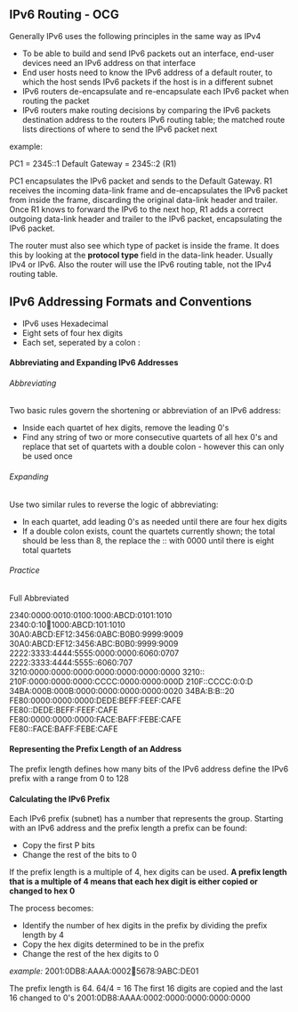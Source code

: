 ## IPv6 Routing - OCG

Generally IPv6 uses the following principles in the same way as IPv4

- To be able to build and send IPv6 packets out an interface, end-user devices need an IPv6 address on that interface
- End user hosts need to know the IPv6 address of a default router, to which the host sends IPv6 packets if the host is in a different subnet
- IPv6 routers de-encapsulate and re-encapsulate each IPv6 packet when routing the packet
- IPv6 routers make routing decisions by comparing the IPv6 packets destination address to the routers IPv6 routing table; the matched route lists directions of where to send the IPv6 packet next

example:

PC1             = 2345::1
Default Gateway = 2345::2 (R1)

PC1 encapsulates the IPv6 packet and sends to the Default Gateway. R1 receives the incoming data-link frame and de-encapsulates the IPv6 packet from inside the frame, discarding the original data-link header and trailer. Once R1 knows to forward the IPv6 to the next hop, R1 adds a correct outgoing data-link header and trailer to the IPv6 packet, encapsulating the IPv6 packet.

The router must also see which type of packet is inside the frame. It does this by looking at the **protocol type** field in the data-link header. Usually IPv4 or IPv6. Also the router will use the IPv6 routing table, not the IPv4 routing table. 

## IPv6 Addressing Formats and Conventions

* IPv6 uses Hexadecimal
* Eight sets of four hex digits
* Each set, seperated by a colon :

#### Abbreviating and Expanding IPv6 Addresses


###### Abbreviating

Two basic rules govern the shortening or abbreviation of an IPv6 address:

* Inside each quartet of hex digits, remove the leading 0's
* Find any string of two or more consecutive quartets of all hex 0's and replace that set of quartets with a double colon - however this can only be used once

###### Expanding

Use two similar rules to reverse the logic of abbreviating:

* In each quartet, add leading 0's as needed until there are four hex digits
* If a double colon exists, count the quartets currently shown; the total should be less than 8, the replace the :: with 0000 until there is eight total quartets

###### Practice

Full                                     Abbreviated

2340:0000:0010:0100:1000:ABCD:0101:1010  2340:0:10:100:1000:ABCD:101:1010
30A0:ABCD:EF12:3456:0ABC:B0B0:9999:9009  30A0:ABCD:EF12:3456:ABC:B0B0:9999:9009
2222:3333:4444:5555:0000:0000:6060:0707  2222:3333:4444:5555::6060:707
3210:0000:0000:0000:0000:0000:0000:0000  3210::
210F:0000:0000:0000:CCCC:0000:0000:000D  210F::CCCC:0:0:D
34BA:000B:000B:0000:0000:0000:0000:0020  34BA:B:B::20
FE80:0000:0000:0000:DEDE:BEFF:FEEF:CAFE  FE80::DEDE:BEFF:FEEF:CAFE
FE80:0000:0000:0000:FACE:BAFF:FEBE:CAFE  FE80::FACE:BAFF:FEBE:CAFE

#### Representing the Prefix Length of an Address

The prefix length defines how many bits of the IPv6 address define the IPv6 prefix with a range from 0 to 128

#### Calculating the IPv6 Prefix

Each IPv6 prefix (subnet) has a number that represents the group. Starting with an IPv6 address and the prefix length a prefix can be found:
- Copy the first P bits
- Change the rest of the bits to 0

If the prefix length is a multiple of 4, hex digits can be used. **A prefix length that is a multiple of 4 means that each hex digit is either copied or changed to hex 0**

The process becomes:

- Identify the number of hex digits in the prefix by dividing the prefix length by 4
- Copy the hex digits determined to be in the prefix
- Change the rest of the hex digits to 0

*example:*
2001:0DB8:AAAA:0002:1234:5678:9ABC:DE01

The prefix length is 64. 64/4 = 16
The first 16 digits are copied and the last 16 changed to 0's
2001:0DB8:AAAA:0002:0000:0000:0000:0000
